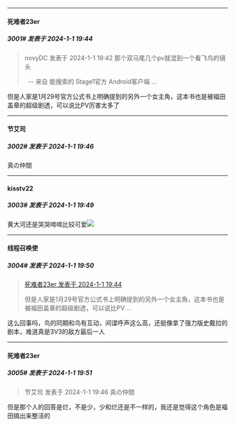 
*****

####  死难者23er  
##### 3001#       发表于 2024-1-1 19:44

<blockquote>novyDC 发表于 2024-1-1 19:42
那个双马尾几个pv就混到一个看飞鸟的镜头

  -- 来自 能搜索的 Stage1官方 Android客户端 ...</blockquote>
但是人家是1月29号官方公式书上明确提到的另外一个女主角，这本书也是被福田盖章的超级剧透，可以说比PV厉害太多了

*****

####  节艾司  
##### 3002#       发表于 2024-1-1 19:46

真の仲間

*****

####  kisstv22  
##### 3003#       发表于 2024-1-1 19:49

黄大河还是哭哭啼啼比较可爱<img src="https://static.saraba1st.com/image/smiley/face2017/066.png" referrerpolicy="no-referrer">

*****

####  线程召唤使  
##### 3004#       发表于 2024-1-1 19:50

<blockquote><a href="httphttps://bbs.saraba1st.com/2b/forum.php?mod=redirect&amp;goto=findpost&amp;pid=63504651&amp;ptid=2098125" target="_blank">死难者23er 发表于 2024-1-1 19:44</a>

但是人家是1月29号官方公式书上明确提到的另外一个女主角，这本书也是被福田盖章的超级剧透，可以说比PV ...</blockquote>
这么回事吗，鸟的同期和鸟有互动，间谍呼声这么高，还挺像拿了强力版史戴拉的剧本，难道真是3V3的敌方最后一人

*****

####  死难者23er  
##### 3005#       发表于 2024-1-1 19:51

<blockquote>节艾司 发表于 2024-1-1 19:46
真の仲間</blockquote>
但是那个人的回答是烂，不是少，少和烂还是不一样的，我还是觉得这个角色是福田搞出来整活的

